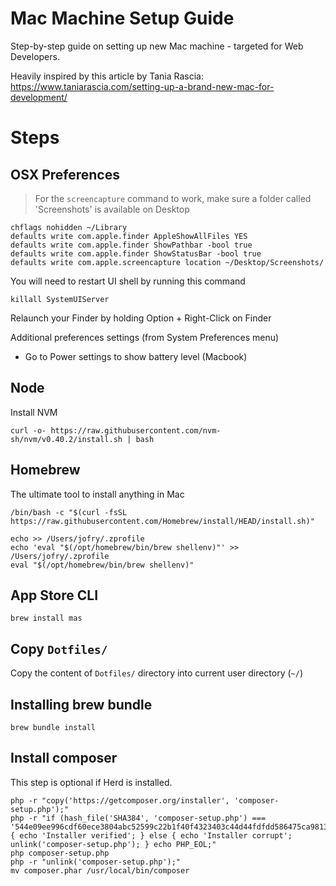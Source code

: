 # Mac Machine Setup Guide

Step-by-step guide on setting up new Mac machine - targeted for Web Developers.

Heavily inspired by this article by Tania Rascia: https://www.taniarascia.com/setting-up-a-brand-new-mac-for-development/

# Steps

## OSX Preferences

> For the `screencapture` command to work, make sure a folder called 'Screenshots' is available on Desktop

```
chflags nohidden ~/Library
defaults write com.apple.finder AppleShowAllFiles YES
defaults write com.apple.finder ShowPathbar -bool true
defaults write com.apple.finder ShowStatusBar -bool true
defaults write com.apple.screencapture location ~/Desktop/Screenshots/
```

You will need to restart UI shell by running this command
```
killall SystemUIServer
```

Relaunch your Finder by holding Option + Right-Click on Finder

Additional preferences settings (from System Preferences menu)
- Go to Power settings to show battery level (Macbook)

## Node

Install NVM 

```
curl -o- https://raw.githubusercontent.com/nvm-sh/nvm/v0.40.2/install.sh | bash
```

## Homebrew

The ultimate tool to install anything in Mac

```
/bin/bash -c "$(curl -fsSL https://raw.githubusercontent.com/Homebrew/install/HEAD/install.sh)"
```

```
echo >> /Users/jofry/.zprofile
echo 'eval "$(/opt/homebrew/bin/brew shellenv)"' >> /Users/jofry/.zprofile
eval "$(/opt/homebrew/bin/brew shellenv)"
```

## App Store CLI

```
brew install mas
```

## Copy `Dotfiles/`

Copy the content of `Dotfiles/` directory into current user directory (`~/`)

## Installing brew bundle

```
brew bundle install
```

## Install composer

This step is optional if Herd is installed.

```
php -r "copy('https://getcomposer.org/installer', 'composer-setup.php');"
php -r "if (hash_file('SHA384', 'composer-setup.php') === '544e09ee996cdf60ece3804abc52599c22b1f40f4323403c44d44fdfdd586475ca9813a858088ffbc1f233e9b180f061') { echo 'Installer verified'; } else { echo 'Installer corrupt'; unlink('composer-setup.php'); } echo PHP_EOL;"
php composer-setup.php
php -r "unlink('composer-setup.php');"
mv composer.phar /usr/local/bin/composer
```
